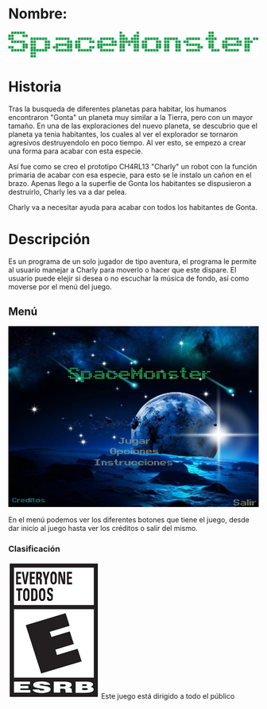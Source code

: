 # Nombre:

![Titulo](titulo.png)

# Historia

Tras la busqueda de diferentes planetas para habitar, los humanos encontraron "Gonta" un planeta muy similar a la Tierra, pero con un mayor tamaño. En una de las exploraciones del nuevo planeta, se descubrio que el planeta ya tenia habitantes, los cuales al ver el explorador se tornaron agresivos destruyendolo en poco tiempo. Al ver esto, se empezo a crear una forma para acabar con esta especie.

Así fue como se creo el prototipo CH4RL13 "Charly" un robot con la función primaria de acabar con esa especie, para esto se le instalo un cañon en el brazo. Apenas llego a la superfie de Gonta los habitantes se dispusieron a destruirlo, Charly les va a dar pelea.

Charly va a necesitar ayuda para acabar con todos los habitantes de Gonta.

# Descripción

Es un programa de un solo jugador de tipo aventura, el programa le permite al usuario manejar a Charly para moverlo o hacer que este dispare. El usuario puede elejir si desea o no escuchar la música de fondo, así como moverse por el menú del juego.

## Menú

![Inicio](inicio.jpg)

En el menú podemos ver los diferentes botones que tiene el juego, desde dar inicio al juego hasta ver los créditos o salir del mismo.

### Clasificación

![Clasificación](clasificacion.png)   Este juego está dirigido a todo el público

